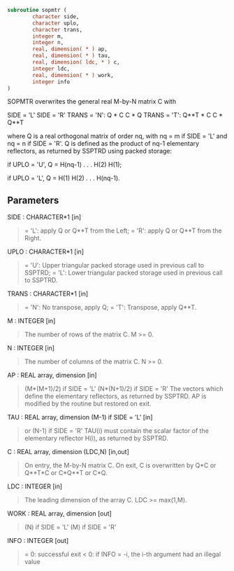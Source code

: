```fortran
subroutine sopmtr (
        character side,
        character uplo,
        character trans,
        integer m,
        integer n,
        real, dimension( * ) ap,
        real, dimension( * ) tau,
        real, dimension( ldc, * ) c,
        integer ldc,
        real, dimension( * ) work,
        integer info
)
```

SOPMTR overwrites the general real M-by-N matrix C with

SIDE = 'L'     SIDE = 'R'
TRANS = 'N':      Q \* C          C \* Q
TRANS = 'T':      Q\*\*T \* C       C \* Q\*\*T

where Q is a real orthogonal matrix of order nq, with nq = m if
SIDE = 'L' and nq = n if SIDE = 'R'. Q is defined as the product of
nq-1 elementary reflectors, as returned by SSPTRD using packed
storage:

if UPLO = 'U', Q = H(nq-1) . . . H(2) H(1);

if UPLO = 'L', Q = H(1) H(2) . . . H(nq-1).

## Parameters
SIDE : CHARACTER\*1 [in]
> = 'L': apply Q or Q\*\*T from the Left;
> = 'R': apply Q or Q\*\*T from the Right.

UPLO : CHARACTER\*1 [in]
> = 'U': Upper triangular packed storage used in previous
> call to SSPTRD;
> = 'L': Lower triangular packed storage used in previous
> call to SSPTRD.

TRANS : CHARACTER\*1 [in]
> = 'N':  No transpose, apply Q;
> = 'T':  Transpose, apply Q\*\*T.

M : INTEGER [in]
> The number of rows of the matrix C. M >= 0.

N : INTEGER [in]
> The number of columns of the matrix C. N >= 0.

AP : REAL array, dimension [in]
> (M\*(M+1)/2) if SIDE = 'L'
> (N\*(N+1)/2) if SIDE = 'R'
> The vectors which define the elementary reflectors, as
> returned by SSPTRD.  AP is modified by the routine but
> restored on exit.

TAU : REAL array, dimension (M-1) if SIDE = 'L' [in]
> or (N-1) if SIDE = 'R'
> TAU(i) must contain the scalar factor of the elementary
> reflector H(i), as returned by SSPTRD.

C : REAL array, dimension (LDC,N) [in,out]
> On entry, the M-by-N matrix C.
> On exit, C is overwritten by Q\*C or Q\*\*T\*C or C\*Q\*\*T or C\*Q.

LDC : INTEGER [in]
> The leading dimension of the array C. LDC >= max(1,M).

WORK : REAL array, dimension [out]
> (N) if SIDE = 'L'
> (M) if SIDE = 'R'

INFO : INTEGER [out]
> = 0:  successful exit
> < 0:  if INFO = -i, the i-th argument had an illegal value
